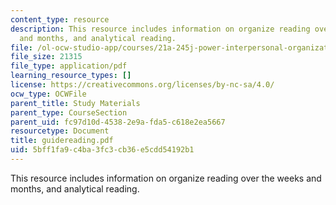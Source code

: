 ```yaml
---
content_type: resource
description: This resource includes information on organize reading over the weeks
  and months, and analytical reading.
file: /ol-ocw-studio-app/courses/21a-245j-power-interpersonal-organizational-and-global-dimensions-fall-2005/5bff1fa9c4ba3fc3cb36e5cdd54192b1_guidereading.pdf
file_size: 21315
file_type: application/pdf
learning_resource_types: []
license: https://creativecommons.org/licenses/by-nc-sa/4.0/
ocw_type: OCWFile
parent_title: Study Materials
parent_type: CourseSection
parent_uid: fc97d10d-4538-2e9a-fda5-c618e2ea5667
resourcetype: Document
title: guidereading.pdf
uid: 5bff1fa9-c4ba-3fc3-cb36-e5cdd54192b1
---
```

This resource includes information on organize reading over the weeks and months, and analytical reading.